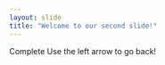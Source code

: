 ```yaml
---
layout: slide
title: "Welcome to our second slide!"
---
```

Complete
Use the left arrow to go back!
